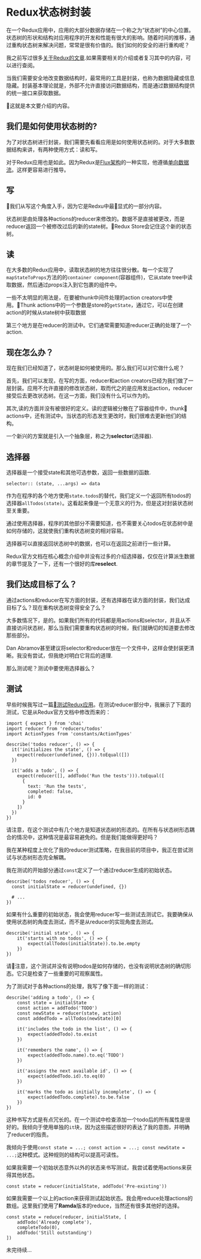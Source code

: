 # Redux状态树封装 #

在一个Redux应用中，应用的大部分数据存储在一个称之为“状态树”的中心位置。状态树的形状和结构对应用程序的开发和性能有很大的影响。随着时间的推移，通过重构状态树来解决问题，常常是很有价值的。我们如何的安全的进行重构呢？

我之前写过很多[关于Redux的文章](http://randycoulman.com/blog/categories/redux/).如果需要相关的介绍或者复习其中的内容，可以进行查阅。

当我们需要安全地改变数据结构时，最常用的工具是封装，也称为数据隐藏或信息隐藏。封装基本理论就是，外部不允许直接访问数据结构，而是通过数据结构提供的统一接口来获取数据。

这就是本文要介绍的内容。

## 我们是如何使用状态树的? ##
为了对状态树进行封装，我们需要先看看应用是如何使用状态树的。对于大多数数据结构来讲，有两种使用方式：读和写。

对于Redux应用也是如此。因为Redux是[Flux架构](https://facebook.github.io/flux/docs/overview.html)的一种实现，他遵循[单向数据流](https://redux.js.org/basics/data-flow)。这样更容易进行推导。

## 写 ##
我们从写这个角度入手，因为它是Redxu中最显式的一部分内容。

状态树是由处理各种actions的reducer来修改的。数据不是直接被更改，而是reducer返回一个被修改过后的新的state树。Redux Store会记住这个新的状态树。

## 读 ##
在大多数的Redux应用中，读取状态树的地方往往很分散。每一个实现了```mapStateToProps```方法的的```container component```(容器组件)，它从state tree中读取数据，然后通过props注入到它包裹的组件中。

一些不太明显的用法是，在要被thunk中间件处理的action creators中使用。Thunk actions中的一个参数是store的```getState```，通过它，可以在创建action的时候从state树中获取数据

第三个地方是在reducer的测试中。它们通常需要知道reducer正确的处理了一个action.

## 现在怎么办？ ##
现在我们已经知道了，状态树是如何被使用的。那么我们可以对它做什么呢？

首先，我们可以发现，在写的方面，reducer和action creators已经为我们做了一层封装。应用不允许直接的修改状态树，取而代之的是应用发出action，reducer接受后去更改状态树。在这一方面，我们没有什么可以作为的。

其次,读的方面并没有被很好的定义。读的逻辑被分散在了容器组件中，thunk actions中，还有测试中。当状态的形态发生更改时，我们很难去更新他们的结构。

一个新兴的方案就是引入一个抽象层，称之为**selector**(选择器).

## 选择器 ##
选择器是一个接受state和其他可选参数，返回一些数据的函数.

```selector:: (state, ...args) => data```

作为在程序的各个地方使用```state.todos```的替代，我们定义一个返回所有todos的选择器```allTodos(state)```。这看起来像是一个无意义的行为，但是这对封装状态树至关重要。

通过使用选择器，程序的其他部分不需要知道，也不需要关心todos在状态树中是如何存储的，这就使我们重构状态树变的相对容易。

选择器可以直接返回状态树中的数据，也可以在返回之前进行一些计算。

Redux官方文档在核心概念介绍中并没有过多的介绍选择器，仅仅在计算派生数据的章节提及了一下，还有一个很好的库**reselect**.

## 我们达成目标了么？ ##
通过actions和reducer在写方面的封装，还有选择器在读方面的封装，我们达成目标了么？现在重构状态树变得安全了么？

大多数情况下，是的。如果我们所有的代码都是用actions和selector，并且从不直接访问状态树，那么当我们需要重构状态树的时候，我们就确切的知道要去修改那些部分。

Dan Abramov甚至建议将selector和reducer放在一个文件中，这样会使封装更清晰。我没有尝试，但我绝对明白它背后的道理.

那么测试呢？测试中要使用选择器么？

## 测试 ##
早些时候我写过一篇[测试Redux应用](http://randycoulman.com/blog/2016/03/15/testing-redux-applications/)。在测试reducer部分中，我展示了下面的测试，它是从Redux官方文档中修改而来的：
```
import { expect } from 'chai'
import reducer from 'reducers/todos'
import ActionTypes from 'constants/ActionTypes'
 
describe('todos reducer', () => {
  it('initializes the state', () => {
    expect(reducer(undefined, {})).toEqual([])
  })
 
  it('adds a todo', () => {
    expect(reducer([], addTodo('Run the tests'))).toEqual([
      {
        text: 'Run the tests',
        completed: false,
        id: 0
      }
    ])
  })
})
```
请注意，在这个测试中有几个地方是知道状态树的形态的。在所有与状态树形态耦合的情况中，这种情况是最容易避免的。但是我们能做得更好吗？

我在某种程度上优化了我的reducer测试策略，在我目前的项目中，我正在尝试测试与状态树形态完全解耦。

我在测试的开始部分通过```const```定义了一个通过reducer生成的初始状态。
```
describe('todos reducer', () => {
  const initialState = reducer(undefined, {})
 
  # ...
})
```

如果有什么重要的初始状态，我会使用reducer写一些测试去测试它。我要确保从使用状态树的角度去测试，而不是从reducer的实现角度去测试。
```
describe('initial state', () => {
    it('starts with no todos', () => {
        expect(allTodos(initialState)).to.be.empty  
    })
})
```

请注意，这个测试并没有说明todos是如何存储的，也没有说明状态树的确切形态。它只是检查了一些重要的可观察属性。

为了测试对于各种actions的处理，我写了像下面一样的测试：
```
describe('adding a todo', () => {
    const state = initialState
    const action = addTodo('TODO')
    const newState = reducer(state, action)
    const addedTodo = allTodos(newState)[0]

    it('includes the todo in the list', () => {
        expect(addedTodo).to.exist
    })

    it('remembers the name', () => {
        expect(addedTodo.name).to.eq('TODO')
    })

    it('assigns the next available id', () => {
        expect(addedTodo.id).to.eq(0)
    })

    it('marks the todo as initially incomplete', () => {
        expect(addedTodo.complete).to.be.false
    })
})
```

这种书写方式是有点冗长的。在一个测试中检查添加一个todo后的所有属性是很好的。我倾向于使用单独的```it```块，因为这些描述很好的表达了我的意图，并明确了reducer的指责。

我倾向于使用```const state = ...; const action = ...; const newState = ...;```这种模式。这种规则的结构可以提高可读性。

如果我需要一个初始状态意外以外的状态来书写测试，我尝试着使用actions来获得其他状态。

```
const state = reducer(initialState, addTodo('Pre-existing'))
```

如果我需要一个以上的action来获得测试起始状态。我会用reduce处理actions的数组。这里我们使用了**Ramda**版本的reduce，当然还有很多其他好的选择。

```
const state = reduce(reducer, initialState, [
    addTodo('Already complete'),
    completeTodo(0),
    addTodo('Still outstanding')  
])
```

未完待续...
